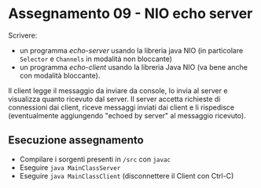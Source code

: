 # Assegnamento 09 - NIO echo server

Scrivere:
- un programma *echo-server* usando la libreria java NIO (in particolare `Selector` e `Channels` in modalità non bloccante)
- un programma *echo-client* usando la libreria Java NIO (va bene anche con modalità bloccante).

Il client legge il messaggio da inviare da console, lo invia al server e visualizza quanto ricevuto dal server.
Il server accetta richieste di connessioni dai client, riceve messaggi inviati dai client e li rispedisce (eventualmente aggiungendo "echoed by server" al messaggio ricevuto).




## Esecuzione assegnamento

- Compilare i sorgenti presenti in `/src` con `javac`
- Eseguire `java MainClassServer`
- Eseguire `java MainClassClient` (disconnettere il Client con Ctrl-C)